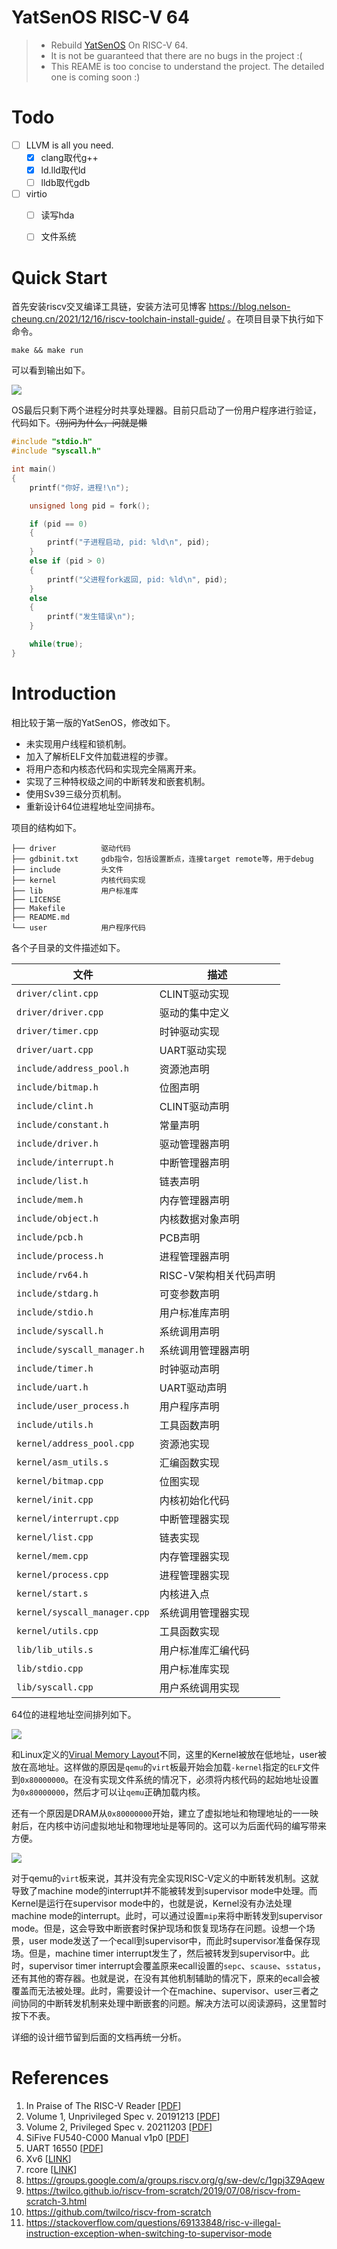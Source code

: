 # YatSenOS RISC-V 64
> + Rebuild [YatSenOS](https://github.com/YatSenOS/YatSenOS-Tutorial-Volume-1) On RISC-V 64.
> + It is not be guaranteed that there are no bugs in the project :(
> + This REAME is too concise to understand the project. The detailed one is coming soon :) 

# Todo

- [ ] LLVM is all you need.
    - [x] clang取代g++
    - [x] ld.lld取代ld
    - [ ] lldb取代gdb
- [ ] virtio
    - [ ] 读写hda
    - [ ] 文件系统


# Quick Start

首先安装riscv交叉编译工具链，安装方法可见博客 https://blog.nelson-cheung.cn/2021/12/16/riscv-toolchain-install-guide/ 。在项目目录下执行如下命令。

```shell
make && make run
```

可以看到输出如下。

![](gallery/demo.gif)

OS最后只剩下两个进程分时共享处理器。目前只启动了一份用户程序进行验证，代码如下。~~（别问为什么，问就是懒~~

```cpp
#include "stdio.h"
#include "syscall.h"

int main()
{
    printf("你好，进程!\n");

    unsigned long pid = fork();

    if (pid == 0)
    {
        printf("子进程启动, pid: %ld\n", pid);
    }
    else if (pid > 0)
    {
        printf("父进程fork返回, pid: %ld\n", pid);
    }
    else
    {
        printf("发生错误\n");
    }

    while(true);
}
```

# Introduction

相比较于第一版的YatSenOS，修改如下。

+ 未实现用户线程和锁机制。
+ 加入了解析ELF文件加载进程的步骤。
+ 将用户态和内核态代码和实现完全隔离开来。
+ 实现了三种特权级之间的中断转发和嵌套机制。
+ 使用Sv39三级分页机制。
+ 重新设计64位进程地址空间排布。

项目的结构如下。

```
├── driver          驱动代码
├── gdbinit.txt     gdb指令，包括设置断点，连接target remote等，用于debug
├── include         头文件
├── kernel          内核代码实现
├── lib             用户标准库
├── LICENSE        
├── Makefile  
├── README.md
└── user            用户程序代码
```

各个子目录的文件描述如下。

| 文件                     | 描述           |
| ------------------------ | -------------- |
| `driver/clint.cpp`       | CLINT驱动实现  |
| `driver/driver.cpp`      | 驱动的集中定义 |
| `driver/timer.cpp`       | 时钟驱动实现 |
| `driver/uart.cpp`        | UART驱动实现 |
| `include/address_pool.h` | 资源池声明 |
| `include/bitmap.h`       | 位图声明 |
| `include/clint.h`        | CLINT驱动声明 |
| `include/constant.h`     | 常量声明 |
| `include/driver.h`       | 驱动管理器声明 |
| `include/interrupt.h`    | 中断管理器声明 |
| `include/list.h`         | 链表声明 |
| `include/mem.h`          | 内存管理器声明 |
| `include/object.h`       | 内核数据对象声明 |
| `include/pcb.h` | PCB声明 |
| `include/process.h` | 进程管理器声明 |
| `include/rv64.h` | RISC-V架构相关代码声明 |
| `include/stdarg.h` | 可变参数声明 |
| `include/stdio.h` | 用户标准库声明 |
| `include/syscall.h` | 系统调用声明 |
| `include/syscall_manager.h` | 系统调用管理器声明 |
| `include/timer.h` | 时钟驱动声明 |
| `include/uart.h` | UART驱动声明 |
| `include/user_process.h` | 用户程序声明 |
| `include/utils.h` | 工具函数声明 |
| `kernel/address_pool.cpp` | 资源池实现 |
| `kernel/asm_utils.s` | 汇编函数实现 |
| `kernel/bitmap.cpp` | 位图实现 |
| `kernel/init.cpp` | 内核初始化代码 |
| `kernel/interrupt.cpp` | 中断管理器实现 |
| `kernel/list.cpp` | 链表实现 |
| `kernel/mem.cpp` | 内存管理器实现 |
| `kernel/process.cpp` | 进程管理器实现 |
| `kernel/start.s` | 内核进入点 |
| `kernel/syscall_manager.cpp` | 系统调用管理器实现 |
| `kernel/utils.cpp` | 工具函数实现 |
| `lib/lib_utils.s` | 用户标准库汇编代码 |
| `lib/stdio.cpp` | 用户标准库实现 |
| `lib/syscall.cpp` | 用户系统调用实现 |

64位的进程地址空间排列如下。

![](gallery/process.png)

和Linux定义的[Virual Memory Layout](https://www.kernel.org/doc/html/latest/riscv/vm-layout.html)不同，这里的Kernel被放在低地址，user被放在高地址。这样做的原因是`qemu`的`virt`板最开始会加载`-kernel`指定的`ELF`文件到`0x80000000`。在没有实现文件系统的情况下，必须将内核代码的起始地址设置为`0x80000000`，然后才可以让`qemu`正确加载内核。

还有一个原因是DRAM从`0x80000000`开始，建立了虚拟地址和物理地址的一一映射后，在内核中访问虚拟地址和物理地址是等同的。这可以为后面代码的编写带来方便。

![](gallery/interrupt.drawio.png)

对于qemu的`virt`板来说，其并没有完全实现RISC-V定义的中断转发机制。这就导致了machine mode的interrupt并不能被转发到supervisor mode中处理。而Kernel是运行在supervisor mode中的，也就是说，Kernel没有办法处理machine mode的interrupt。此时，可以通过设置`mip`来将中断转发到supervisor mode。但是，这会导致中断嵌套时保护现场和恢复现场存在问题。设想一个场景，user mode发送了一个ecall到supervisor中，而此时supervisor准备保存现场。但是，machine timer interrupt发生了，然后被转发到supervisor中。此时，supervisor timer interrupt会覆盖原来ecall设置的`sepc`、`scause`、`sstatus`，还有其他的寄存器。也就是说，在没有其他机制辅助的情况下，原来的ecall会被覆盖而无法被处理。此时，需要设计一个在machine、supervisor、user三者之间协同的中断转发机制来处理中断嵌套的问题。解决方法可以阅读源码，这里暂时按下不表。

详细的设计细节留到后面的文档再统一分析。

# References

1. In Praise of The RISC-V Reader [[PDF](https://www.cs.sfu.ca/~ashriram/Courses/CS295/assets/books/rvbook.pdf)]
2. Volume 1, Unprivileged Spec v. 20191213 [[PDF](https://github.com/riscv/riscv-isa-manual/releases/download/Ratified-IMAFDQC/riscv-spec-20191213.pdf)]
3. Volume 2, Privileged Spec v. 20211203 [[PDF](https://github.com/riscv/riscv-isa-manual/releases/download/Priv-v1.12/riscv-privileged-20211203.pdf)]
4. SiFive FU540-C000 Manual v1p0 [[PDF](https://static.dev.sifive.com/FU540-C000-v1.0.pdf)]
5. UART 16550 [[PDF](http://caro.su/msx/ocm_de1/16550.pdf)]
6. Xv6 [[LINK](https://github.com/mit-pdos/xv6-riscv)]
7. rcore [[LINK](https://rcore-os.github.io/rCore-Tutorial-Book-v3/)]
8. https://groups.google.com/a/groups.riscv.org/g/sw-dev/c/1gpj3Z9Aqew
9. https://twilco.github.io/riscv-from-scratch/2019/07/08/riscv-from-scratch-3.html
10. https://github.com/twilco/riscv-from-scratch
11. https://stackoverflow.com/questions/69133848/risc-v-illegal-instruction-exception-when-switching-to-supervisor-mode

